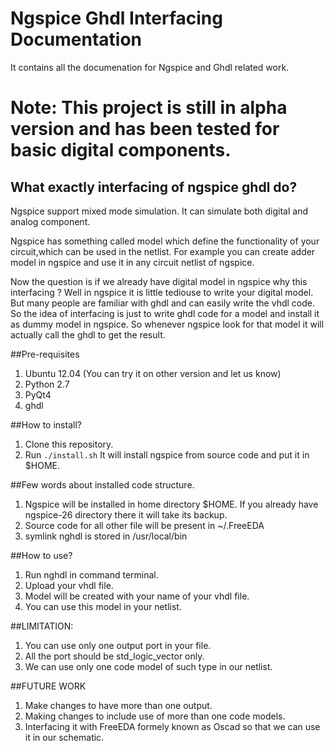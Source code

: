 Ngspice Ghdl Interfacing Documentation 
====

It contains all the documenation for Ngspice and Ghdl related work.

Note: This project is still in alpha version and has been tested for basic digital components.
====

## What exactly interfacing of ngspice ghdl do?
Ngspice support mixed mode simulation. It can simulate both digital and analog component. 

Ngspice has something called model which define the functionality of your circuit,which can be used in the netlist. For example you can create adder model in ngspice and use it in any circuit netlist of ngspice.

Now the question is if we already have digital model in ngspice why this interfacing ?
Well in ngspice it is little tediouse to write your digital model. But many people are familiar with ghdl and can easily write the vhdl code.
So the idea of interfacing is just to write ghdl code for a model and install it as dummy model in ngspice. So whenever ngspice look 
for that model it will actually call the ghdl to get the result.


##Pre-requisites
1. Ubuntu 12.04 (You can try it on other version and let us know)
2. Python 2.7
3. PyQt4
4. ghdl

##How to install?
1. Clone this repository.
2. Run `./install.sh` It will install ngspice from source code and put it in $HOME.


##Few words about installed code structure.
1. Ngspice will be installed in home directory $HOME. If you already have ngspice-26 directory there it will take its backup.
2. Source code for all other file will be present in ~/.FreeEDA
3. symlink nghdl is stored in /usr/local/bin

##How to use?
1. Run nghdl in command terminal.
2. Upload your vhdl file.
3. Model will be created with your name of your vhdl file.
4. You can use this model in your netlist.

##LIMITATION:
1. You can use only one output port in your file.
2. All the port should be std_logic_vector only.
3. We can use only one code model of such type in our netlist.

##FUTURE WORK
1. Make changes to have more than one output.
2. Making changes to include use of more than one code models.
3. Interfacing it with FreeEDA formely known as Oscad so that we can use it in our schematic.

